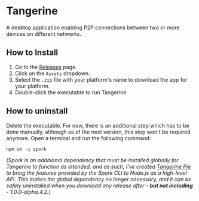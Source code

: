 # Tangerine

A desktop application enabling P2P connections between two or more devices on different networks.

## How to Install

1. Go to the [Releases](https://github.com/Purple-Gem-Studio/tangerine/releases) page.
2. Click on the `Assets` dropdown.
3. Select the `.zip` file with your platform's name to download the app for your platform.
4. Double-click the executable to run Tangerine.

## How to uninstall

Delete the executable.
For now, there is an additional step which has to be done manually, although as of the next version, this step won't be required anymore.
Open a terminal and run the following command:

```sh
npm un -g spork
```

*(Spork is an additional dependency that must be installed globally for Tangerine to function as intended, and as such, I've created [Tangerine Pie](https://github.com/spicy-ashes/tangerine-pie) to bring the features provided by the Spork CLI to Node.js as a high-level API. This makes the global dependency no longer necessary, and it can be safely uninstalled when you download any release after - **but not including** - 1.0.0-alpha.4.2.)*
